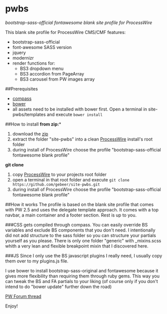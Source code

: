 # pwbs
*bootstrap-sass-official fontawesome blank site profile for ProcessWire*

This blank site profile for ProcessWire CMS/CMF features:
- bootstrap-sass-official
- font-awesome SASS version
- jquery
- modernizr
- render functions for:
  - BS3 dropdown menu
  - BS3 accordion from PageArray
  - BS3 carousel from PW images array

##Prerequisites
- [compass](http://compass-style.org/install/)
- [bower](http://bower.io/#install-bower)
- all assets need to be installed with bower first. Open a terminal in site-pwbs/templates and execute `bower install`

##How to install
**from zip:***
1. download the [zip](https://github.com/gebeer/pwbs/archive/master.zip)
2. extract the folder "site-pwbs" into a clean [ProcessWire](https://github.com/ryancramerdesign/ProcessWire) install's root folder
3. during install of ProcessWire choose the profile "bootstrap-sass-official fontawesome blank profile" 

**git clone**
1. copy [ProcessWire](https://github.com/ryancramerdesign/ProcessWire) to your projects root folder
2. open a terminal in that root folder and execute `git clone https://github.com/gebeer/site-pwbs.git`
3. during install of ProcessWire choose the profile "bootstrap-sass-official fontawesome blank profile" 

##How it works
The profile is based on the blank site profile that comes with PW 2.5 and uses the delegate template approach. It comes with a top navbar, a main container and a footer section. Rest is up to you.
 
###CSS
gets compiled through compass. You can easily override BS variables and exclude BS components that you don't need. I intentionally did not add structure to the sass folder so you can structure your partials yourself as you please. There is only one folder "generic" with _mixins.scss whith a very lean and flexible breakpoint mixin that I discovered here.
 
###JS
Since I only use the BS javascript plugins I really need, I usually copy them over to my plugins.js file.
 
I use bower to install bootstrap-sass-original and fontawesome because it gives more flexibility than requiring them through ruby gems. This way you can tweak the BS and FA partials to your liking  (of course only if you don't intend to do "bower update" further down the road)

[PW Forum thread](https://processwire.com/talk/topic/9584-bootstrap-3-sass-fontawesome-blank-site-profile/) 

Enjoy!
